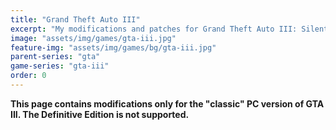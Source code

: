 ```yaml
---
title: "Grand Theft Auto III"
excerpt: "My modifications and patches for Grand Theft Auto III: SilentPatch, GInput, VBDec and more."
image: "assets/img/games/gta-iii.jpg"
feature-img: "assets/img/games/bg/gta-iii.jpg"
parent-series: "gta"
game-series: "gta-iii"
order: 0
---
```

**<span style="white-space:nowrap"><i class="fas fa-exclamation-triangle" style="color:DarkOrange"></i> This</span> page contains modifications only for the "classic" PC version of GTA III. The Definitive Edition is not <span style="white-space:nowrap">supported. <i class="fas fa-exclamation-triangle" style="color:DarkOrange"></i></span>**
